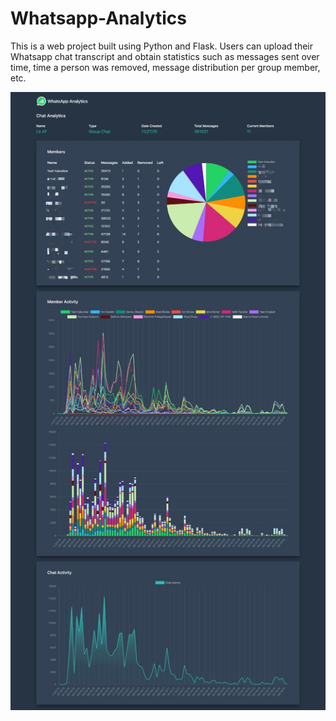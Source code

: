 # Whatsapp-Analytics
This is a web project built using Python and Flask. Users can upload their Whatsapp chat transcript and 
obtain statistics such as messages sent over time, time a person was removed, message distribution per group member, etc.

![Screenshot](screenshot.jpg)
